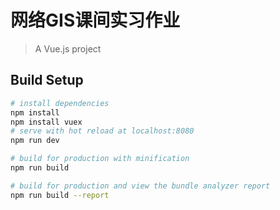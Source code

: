 # 网络GIS课间实习作业

> A Vue.js project

## Build Setup

``` bash
# install dependencies
npm install
npm install vuex
# serve with hot reload at localhost:8080
npm run dev

# build for production with minification
npm run build

# build for production and view the bundle analyzer report
npm run build --report
```

